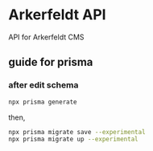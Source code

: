 # Arkerfeldt API
API for Arkerfeldt CMS

## guide for prisma
### after edit schema
```bash
npx prisma generate
```

then,
```bash
npx prisma migrate save --experimental
npx prisma migrate up --experimental
```
